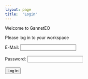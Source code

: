 ```yaml
---
layout: page
title:  "Login"
---
```


Welcome to GannetEO

Please log in to your workspace

<form action="http://www.ineff.ch/DOCter/welcome_gannets/"> <!--- change before presentation --->
  <label for="email">E-Mail:</label>
  <input type="email"> <br><br>
  <label for="password">Password:</label>
  <input type="password"> <br><br>
  <input type="submit" value="Log in">
</form> 